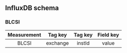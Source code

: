 




## InfluxDB schema

### BLCSI

| Measurement | Tag key | Tag key | Field key |
| :---------: | :------: | :------: | :-------: |
| BLCSI | exchange | instId | value |


